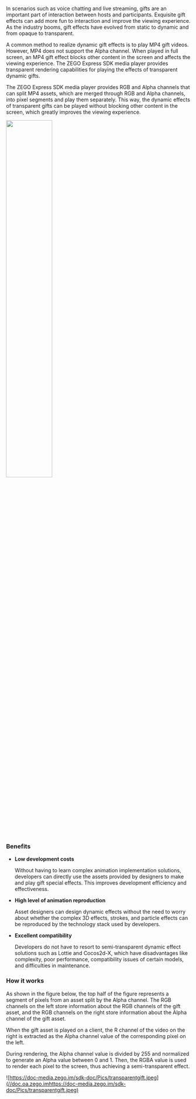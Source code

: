In scenarios such as voice chatting and live streaming, gifts are an important part of interaction between hosts and participants. Exquisite gift effects can add more fun to interaction and improve the viewing experience. As the industry booms, gift effects have evolved from static to dynamic and from opaque to transparent.

A common method to realize dynamic gift effects is to play MP4 gift videos. However, MP4 does not support the Alpha channel. When played in full screen, an MP4 gift effect blocks other content in the screen and affects the viewing experience. The ZEGO Express SDK media player provides transparent rendering capabilities for playing the effects of transparent dynamic gifts.

The ZEGO Express SDK media player provides RGB and Alpha channels that can split MP4 assets, which are merged through RGB and Alpha channels, into pixel segments and play them separately. This way, the dynamic effects of transparent gifts can be played without blocking other content in the screen, which greatly improves the viewing experience.

<img src="/Pics/ZegoUIKit/Flutter/live/send_virtual_gift.gif" width="50%">

### Benefits

- **Low development costs**
  
  Without having to learn complex animation implementation solutions, developers can directly use the assets provided by designers to make and play gift special effects. This improves development efficiency and effectiveness.

- **High level of animation reproduction**
  
  Asset designers can design dynamic effects without the need to worry about whether the complex 3D effects, strokes, and particle effects can be reproduced by the technology stack used by developers.

- **Excellent compatibility**
  
  Developers do not have to resort to semi-transparent dynamic effect solutions such as Lottie and Cocos2d-X, which have disadvantages like complexity, poor performance, compatibility issues of certain models, and difficulties in maintenance.

### How it works

As shown in the figure below, the top half of the figure represents a segment of pixels from an asset split by the Alpha channel. The RGB channels on the left store information about the RGB channels of the gift asset, and the RGB channels on the right store information about the Alpha channel of the gift asset.

When the gift asset is played on a client, the R channel of the video on the right is extracted as the Alpha channel value of the corresponding pixel on the left.

During rendering, the Alpha channel value is divided by 255 and normalized to generate an Alpha value between 0 and 1. Then, the RGBA value is used to render each pixel to the screen, thus achieving a semi-transparent effect.


![https://doc-media.zego.im/sdk-doc/Pics/transparentgift.jpeg](//doc.oa.zego.imhttps://doc-media.zego.im/sdk-doc/Pics/transparentgift.jpeg)











